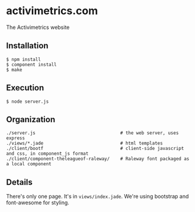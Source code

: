 
# activimetrics.com

  The Activimetrics website

## Installation

    $ npm install
    $ component install
    $ make
    
## Execution

    $ node server.js
    
## Organization

    ./server.js                                # the web server, uses express
    ./views/*.jade                             # html templates
    ./client/bootf                             # client-side javascript and css, in component_js format
    ./client/component-theleagueof-raleway/    # Raleway font packaged as a local component
    
## Details

There's only one page.  It's in `views/index.jade`.  We're using
bootstrap and font-awesome for styling.  
